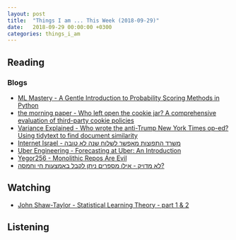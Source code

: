 ```yaml
---
layout: post
title:  "Things I am ... This Week (2018-09-29)"
date:   2018-09-29 00:00:00 +0300
categories: things_i_am
---
```


## Reading 

### Blogs

- [ML Mastery - A Gentle Introduction to Probability Scoring Methods in Python][ml1]
- [the morning paper - Who left open the cookie jar? A comprehensive evaluation of third-party cookie policies][mp1]
- [Variance Explained - Who wrote the anti-Trump New York Times op-ed? Using tidytext to find document similarity][ve1]
- [Internet Israel - משרד התפוצות מאפשר לשלוח שנה לא טובה][iil1]
- [Uber Engineering - Forecasting at Uber: An Introduction][uber1]
- [Yegor256 - Monolithic Repos Are Evil][yegor1]
- [לא מדויק - אילו מספרים ניתן לקבל באמצעות חי וחמסה?][gadial1]

## Watching  

- [John Shaw-Taylor - Statistical Learning Theory - part 1 & 2][slt1]

## Listening  

[ml1]:https://machinelearningmastery.com/how-to-score-probability-predictions-in-python/
[mp1]:https://blog.acolyer.org/2018/09/05/who-left-open-the-cookie-jar-a-comprehensive-evaluation-of-third-party-cookie-policies/
[ve1]:http://varianceexplained.org/r/op-ed-text-analysis/
[iil1]:https://internet-israel.com/%D7%97%D7%93%D7%A9%D7%95%D7%AA-%D7%90%D7%99%D7%A0%D7%98%D7%A8%D7%A0%D7%98/%D7%9E%D7%A9%D7%A8%D7%93-%D7%94%D7%AA%D7%A4%D7%95%D7%A6%D7%95%D7%AA-%D7%9E%D7%90%D7%A4%D7%A9%D7%A8-%D7%9C%D7%A9%D7%9C%D7%95%D7%97-%D7%A9%D7%A0%D7%94-%D7%9C%D7%90-%D7%98%D7%95%D7%91%D7%94/
[uber1]:https://eng.uber.com/forecasting-introduction/
[yegor1]:https://www.yegor256.com/2018/09/05/monolithic-repositories.html
[slt1]:http://videolectures.net/mlss04_taylor_slt/
[gadial1]:https://gadial.net/2020/08/27/hai_hamsa/